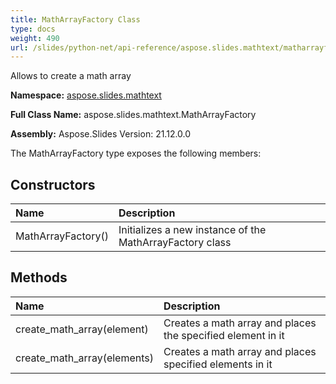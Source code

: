 ```yaml
---
title: MathArrayFactory Class
type: docs
weight: 490
url: /slides/python-net/api-reference/aspose.slides.mathtext/matharrayfactory/
---
```


Allows to create a math array

**Namespace:** [aspose.slides.mathtext](/slides/python-net/api-reference/aspose.slides.mathtext/)

**Full Class Name:** aspose.slides.mathtext.MathArrayFactory

**Assembly:**  Aspose.Slides Version: 21.12.0.0

The MathArrayFactory type exposes the following members:
## **Constructors**
|**Name**|**Description**|
| :- | :- |
|MathArrayFactory()|Initializes a new instance of the MathArrayFactory class|
## **Methods**
|**Name**|**Description**|
| :- | :- |
|create_math_array(element)|Creates a math array and places the specified element in it|
|create_math_array(elements)|Creates a math array and places specified elements in it|
